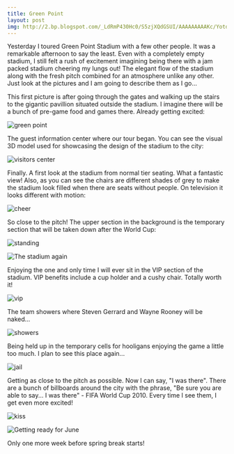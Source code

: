 ```yaml
---
title: Green Point
layout: post
img: http://2.bp.blogspot.com/_LdRmP430Hc0/S5zjXQdGSUI/AAAAAAAAAKc/Yotd8umd3c4/s320/IMG_5197.JPG
---
```


Yesterday I toured Green Point Stadium with a few other people. It was a remarkable afternoon to say the least. Even with a completely empty stadium, I still felt a rush of excitement imagining being there with a jam packed stadium cheering my lungs out! The elegant flow of the stadium along with the fresh pitch combined for an atmosphere unlike any other. Just look at the pictures and I am going to describe them as I go...

This first picture is after going through the gates and walking up the stairs to the gigantic pavillion situated outside the stadium. I imagine there will be a bunch of pre-game food and games there. Already getting excited:

![green point](http://3.bp.blogspot.com/_LdRmP430Hc0/S5zYgHU0HsI/AAAAAAAAAJc/7F_kMKqNt08/s320/IMG_5094.JPG)

The guest information center where our tour began. You can see the visual 3D model used for showcasing the design of the stadium to the city:

![visitors center](http://4.bp.blogspot.com/_LdRmP430Hc0/S5zaiUb4ODI/AAAAAAAAAJk/uAQ-7_sdxX8/s320/IMG_5102.JPG)

Finally. A first look at the stadium from normal tier seating. What a fantastic view! Also, as you can see the chairs are different shades of grey to make the stadium look filled when there are seats without people. On television it looks different with motion:

![cheer](http://2.bp.blogspot.com/_LdRmP430Hc0/S5zai2BIZGI/AAAAAAAAAJs/5igTtuZpkSE/s320/IMG_5124.JPG)

So close to the pitch! The upper section in the background is the temporary section that will be taken down after the World Cup:

![standing](http://2.bp.blogspot.com/_LdRmP430Hc0/S5zeXvzpxEI/AAAAAAAAAJ0/KRfAIbLycVE/s320/IMG_5134.JPG)

![The stadium again](http://4.bp.blogspot.com/_LdRmP430Hc0/S5zeYXbc1PI/AAAAAAAAAJ8/NxxsH752NoI/s320/IMG_5136.JPG)

Enjoying the one and only time I will ever sit in the VIP section of the stadium. VIP benefits include a cup holder and a cushy chair. Totally worth it!

![vip](http://3.bp.blogspot.com/_LdRmP430Hc0/S5zeZPrkxlI/AAAAAAAAAKE/ang4I3yjocM/s320/IMG_5163.JPG)

The team showers where Steven Gerrard and Wayne Rooney will be naked...

![showers](http://2.bp.blogspot.com/_LdRmP430Hc0/S5zjWZAGiCI/AAAAAAAAAKM/SdK6x_SwrTQ/s320/IMG_5191.JPG)

Being held up in the temporary cells for hooligans enjoying the game a little too much. I plan to see this place again...

![jail](http://3.bp.blogspot.com/_LdRmP430Hc0/S5zjW565eyI/AAAAAAAAAKU/ls58gWzWzaE/s320/IMG_5181.JPG)

Getting as close to the pitch as possible. Now I can say, "I was there". There are a bunch of billboards around the city with the phrase, "Be sure you are able to say... I was there" - FIFA World Cup 2010. Every time I see them, I get even more excited!

![kiss](http://2.bp.blogspot.com/_LdRmP430Hc0/S5zjXQdGSUI/AAAAAAAAAKc/Yotd8umd3c4/s320/IMG_5197.JPG)

![Getting ready for June](http://2.bp.blogspot.com/_LdRmP430Hc0/S5039kyUOrI/AAAAAAAAAKk/wz7T-rYKt2w/s320/IMG_5209.JPG)

Only one more week before spring break starts!